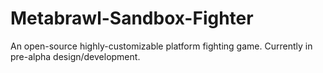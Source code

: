 # Metabrawl-Sandbox-Fighter
An open-source highly-customizable platform fighting game. Currently in pre-alpha design/development.
